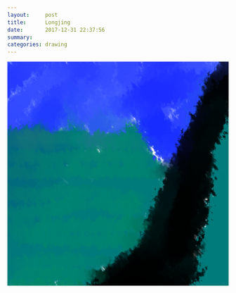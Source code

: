 ```yaml
---
layout:     post
title:      Longjing
date:       2017-12-31 22:37:56
summary:    
categories: drawing
---
```

![Longjing](/images/diary/Longjing.png ".")
